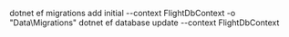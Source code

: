 dotnet ef migrations add initial --context FlightDbContext -o "Data\Migrations"
dotnet ef database update --context FlightDbContext

